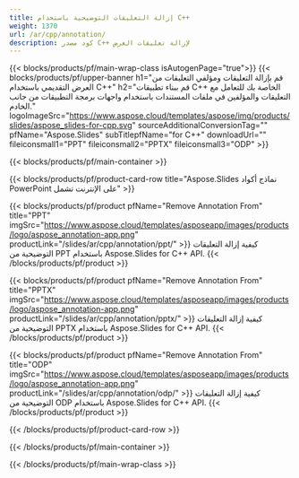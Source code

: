 ```yaml
---
title: إزالة التعليقات التوضيحية باستخدام C++
weight: 1370
url: /ar/cpp/annotation/
description: كود مصدر C++ لإزالة تعليقات العرض
---
```


{{< blocks/products/pf/main-wrap-class isAutogenPage="true">}}
{{< blocks/products/pf/upper-banner h1="قم بإزالة التعليقات ومؤلفي التعليقات من العرض التقديمي باستخدام C++" h2="قم ببناء تطبيقات C++ الخاصة بك للتعامل مع التعليقات والمؤلفين في ملفات المستندات باستخدام واجهات برمجة التطبيقات من جانب الخادم." logoImageSrc="https://www.aspose.cloud/templates/aspose/img/products/slides/aspose_slides-for-cpp.svg" sourceAdditionalConversionTag="" pfName="Aspose.Slides" subTitlepfName="for C++" downloadUrl="" fileiconsmall1="PPT" fileiconsmall2="PPTX" fileiconsmall3="ODP" >}}

{{< blocks/products/pf/main-container >}}

{{< blocks/products/pf/product-card-row title="Aspose.Slides نماذج أكواد PowerPoint على الإنترنت تشمل" >}}

{{< blocks/products/pf/product pfName="Remove Annotation From" title="PPT" imgSrc="https://www.aspose.cloud/templates/asposeapp/images/products/logo/aspose_annotation-app.png" productLink="/slides/ar/cpp/annotation/ppt/" >}}
كيفية إزالة التعليقات التوضيحية من PPT باستخدام Aspose.Slides for C++ API.
{{< /blocks/products/pf/product >}}

{{< blocks/products/pf/product pfName="Remove Annotation From" title="PPTX" imgSrc="https://www.aspose.cloud/templates/asposeapp/images/products/logo/aspose_annotation-app.png" productLink="/slides/ar/cpp/annotation/pptx/" >}}
كيفية إزالة التعليقات التوضيحية من PPTX باستخدام Aspose.Slides for C++ API.
{{< /blocks/products/pf/product >}}

{{< blocks/products/pf/product pfName="Remove Annotation From" title="ODP" imgSrc="https://www.aspose.cloud/templates/asposeapp/images/products/logo/aspose_annotation-app.png" productLink="/slides/ar/cpp/annotation/odp/" >}}
كيفية إزالة التعليقات التوضيحية من ODP باستخدام Aspose.Slides for C++ API.
{{< /blocks/products/pf/product >}}

{{< /blocks/products/pf/product-card-row >}}

{{< /blocks/products/pf/main-container >}}
    
{{< /blocks/products/pf/main-wrap-class >}}